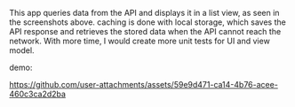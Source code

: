 This app queries data from the API and displays it in a list view, as seen in the screenshots above.
caching is done with local storage, which saves the API response and retrieves the stored data when the API cannot reach the network.
With more time, I would create more unit tests for UI and view model.

demo:

https://github.com/user-attachments/assets/59e9d471-ca14-4b76-acee-460c3ca2d2ba


